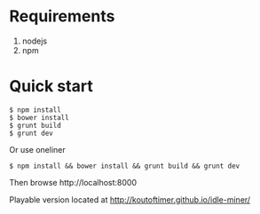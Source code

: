 # Requirements

1. nodejs
2. npm

# Quick start

    $ npm install
    $ bower install
    $ grunt build
    $ grunt dev

Or use oneliner

    $ npm install && bower install && grunt build && grunt dev

Then browse http://localhost:8000

Playable version located at http://koutoftimer.github.io/idle-miner/
